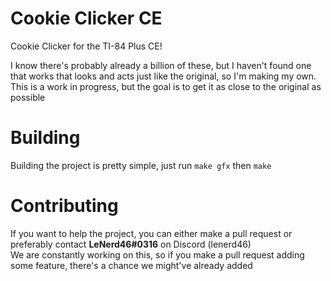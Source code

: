 # Cookie Clicker CE
 Cookie Clicker for the TI-84 Plus CE!

I know there's probably already a billion of these, but I haven't found one that works that looks and acts just like the original, so I'm making my own.
This is a work in progress, but the goal is to get it as close to the original as possible

# Building
Building the project is pretty simple, just run `make gfx` then `make`

# Contributing
If you want to help the project, you can either make a pull request or preferably contact **LeNerd46#0316** on Discord (lenerd46)
<br/>We are constantly working on this, so if you make a pull request adding some feature, there's a chance we might've already added
